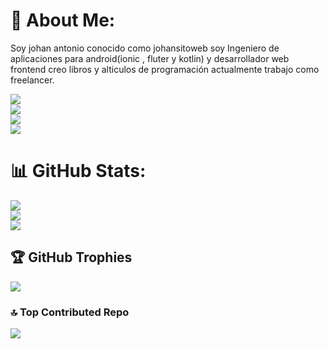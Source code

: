 # 💫 About Me:
Soy johan antonio conocido como johansitoweb soy Ingeniero de aplicaciones para android(ionic , fluter y kotlin) y  desarrollador web frontend creo libros y alticulos de programación actualmente trabajo como freelancer.
<link href="https://cdn.jsdelivr.net/npm/bootstrap@5.3.3/dist/css/bootstrap.min.css" rel="stylesheet" integrity="sha384-QWTKZyjpPEjISv5WaRU9OFeRpok6YctnYmDr5pNlyT2bRjXh0JMhjY6hW+ALEwIH" crossorigin="anonymous">

<div class="row">
  <div class="col-sm-3">
     <img src="https://github.com/user-attachments/assets/c0e3b208-cbab-400b-9be4-515fa9defaf9">

  </div>
   <div class="col-sm-3">
      <img src="https://github.com/user-attachments/assets/b6e696ea-c9b8-4776-9054-c7fbc43a3834">
   
   </div>
  <div class="col-sm-3">
    <img src="(https://github.com/user-attachments/assets/4024976c-e5c8-45c5-8186-52212e5c4ff2">
   
  </div> 
  <div class="col-sm-3">
    <img src="https://github.com/user-attachments/assets/7d811578-4e5d-4917-a0ac-664a67b15836">

  </div>
</div>






# 📊 GitHub Stats:
![](https://github-readme-stats.vercel.app/api?username=Johansitoweb&theme=radical&hide_border=true&include_all_commits=false&count_private=false)<br/>
![](https://github-readme-streak-stats.herokuapp.com/?user=Johansitoweb&theme=radical&hide_border=true)<br/>
![](https://github-readme-stats.vercel.app/api/top-langs/?username=Johansitoweb&theme=radical&hide_border=true&include_all_commits=false&count_private=false&layout=compact)

## 🏆 GitHub Trophies
![](https://github-profile-trophy.vercel.app/?username=Johansitoweb&theme=radical&no-frame=true&no-bg=true&margin-w=4)

### 🔝 Top Contributed Repo
![](https://github-contributor-stats.vercel.app/api?username=Johansitoweb&limit=5&theme=radical&combine_all_yearly_contributions=true)

<!-- Proudly created with GPRM ( https://gprm.itsvg.in ) -->
